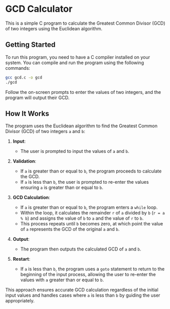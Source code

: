 # GCD Calculator

This is a simple C program to calculate the Greatest Common Divisor (GCD) of two integers using the Euclidean algorithm.

## Getting Started

To run this program, you need to have a C compiler installed on your system. You can compile and run the program using the following commands:

```bash
gcc gcd.c -o gcd
./gcd
```
Follow the on-screen prompts to enter the values of two integers, and the program will output their GCD.

## How It Works

The program uses the Euclidean algorithm to find the Greatest Common Divisor (GCD) of two integers `a` and `b`:

1. **Input**: 
   - The user is prompted to input the values of `a` and `b`.
   
2. **Validation**:
   - If `a` is greater than or equal to `b`, the program proceeds to calculate the GCD. 
   - If `a` is less than `b`, the user is prompted to re-enter the values ensuring `a` is greater than or equal to `b`.

3. **GCD Calculation**:
   - If `a` is greater than or equal to `b`, the program enters a `while` loop.
   - Within the loop, it calculates the remainder `r` of `a` divided by `b` (`r = a % b`) and assigns the value of `b` to `a` and the value of `r` to `b`.
   - This process repeats until `b` becomes zero, at which point the value of `a` represents the GCD of the original `a` and `b`.

4. **Output**:
   - The program then outputs the calculated GCD of `a` and `b`.

5. **Restart**:
   - If `a` is less than `b`, the program uses a `goto` statement to return to the beginning of the input process, allowing the user to re-enter the values with `a` greater than or equal to `b`.

This approach ensures accurate GCD calculation regardless of the initial input values and handles cases where `a` is less than `b` by guiding the user appropriately.
